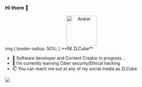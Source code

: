 ### Hi there 👋

<div id="header" align="center">
  <img src="https://yt3.ggpht.com/iYhJgIpCPqMTWYttN7Ma2RTX0kwlZVEyjK8nHUeJc5UqFdIwpzGyAfXWO4zp51EnYMeUAwIjGg=s88-c-k-c0x00ffffff-no-rj" alt="Avatar" width="100"/>
</div>
img {
  border-radius: 50%;
}
**IM ZLCube** 

- 🔭 Software developer and Content Creator in progress...
- 🌱 I’m currently learning Ciber security/Ethical hacking
- 📫 You can reach me out at any of my social media as ZLCube

![](https://github-profile-trophy.vercel.app/?username=zlcube&theme=dracula)
